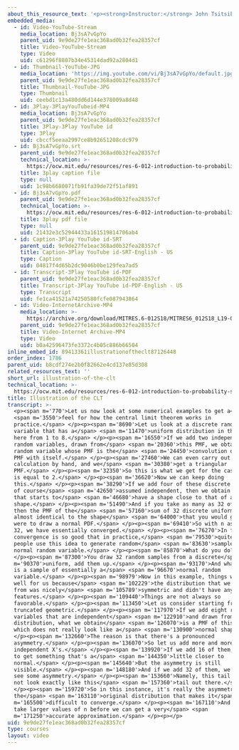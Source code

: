 ```yaml
---
about_this_resource_text: '<p><strong>Instructor:</strong> John Tsitsiklis</p>'
embedded_media:
  - id: Video-YouTube-Stream
    media_location: Bj3sA7vGpYo
    parent_uid: 9e9de27fe1eac368ad0b32fea28357cf
    title: Video-YouTube-Stream
    type: Video
    uid: c61296f8807b34e45314dad92a2804d1
  - id: Thumbnail-YouTube-JPG
    media_location: 'https://img.youtube.com/vi/Bj3sA7vGpYo/default.jpg'
    parent_uid: 9e9de27fe1eac368ad0b32fea28357cf
    title: Thumbnail-YouTube-JPG
    type: Thumbnail
    uid: ceebd1c13a480dd6d144e378009a8d48
  - id: 3Play-3PlayYouTubeid-MP4
    media_location: Bj3sA7vGpYo
    parent_uid: 9e9de27fe1eac368ad0b32fea28357cf
    title: 3Play-3Play YouTube id
    type: 3Play
    uid: cbccf5eeaa2997ce8b92651208cdc979
  - id: Bj3sA7vGpYo.srt
    parent_uid: 9e9de27fe1eac368ad0b32fea28357cf
    technical_location: >-
      https://ocw.mit.edu/resources/res-6-012-introduction-to-probability-spring-2018/part-ii-inference-limit-theorems/illustration-of-the-clt/Bj3sA7vGpYo.srt
    title: 3play caption file
    type: null
    uid: 1c98b6680071fb91fa39de72f51af891
  - id: Bj3sA7vGpYo.pdf
    parent_uid: 9e9de27fe1eac368ad0b32fea28357cf
    technical_location: >-
      https://ocw.mit.edu/resources/res-6-012-introduction-to-probability-spring-2018/part-ii-inference-limit-theorems/illustration-of-the-clt/Bj3sA7vGpYo.pdf
    title: 3play pdf file
    type: null
    uid: 21432e3c52944433a161519814706ab4
  - id: Caption-3Play YouTube id-SRT
    parent_uid: 9e9de27fe1eac368ad0b32fea28357cf
    title: Caption-3Play YouTube id-SRT-English - US
    type: Caption
    uid: 04817f4d65b2dc9046b0be129fea7ad5
  - id: Transcript-3Play YouTube id-PDF
    parent_uid: 9e9de27fe1eac368ad0b32fea28357cf
    title: Transcript-3Play YouTube id-PDF-English - US
    type: Transcript
    uid: fe1ca41521a74250580fcfe087943864
  - id: Video-InternetArchive-MP4
    media_location: >-
      https://archive.org/download/MITRES.6-012S18/MITRES6_012S18_L19-04_300k.mp4
    parent_uid: 9e9de27fe1eac368ad0b32fea28357cf
    title: Video-Internet Archive-MP4
    type: Video
    uid: b0a42596473fe3372c4b05c886b66504
inline_embed_id: 89413361illustrationoftheclt87126448
order_index: 1786
parent_uid: b8cdf274e2b0f82662e4cd137e85d308
related_resources_text: ''
short_url: illustration-of-the-clt
technical_location: >-
  https://ocw.mit.edu/resources/res-6-012-introduction-to-probability-spring-2018/part-ii-inference-limit-theorems/illustration-of-the-clt
title: Illustration of the CLT
transcript: >-
  <p><span m='770'>Let us now look at some numerical examples to get a</span>
  <span m='3550'>feel for how the central limit theorem works in
  practice.</span> </p><p><span m='8690'>Let us look at a discrete random
  variable that has a</span> <span m='11470'>uniform distribution in the range
  here from 1 to 8.</span> </p><p><span m='16550'>If we add two independent
  random variables, drawn from</span> <span m='20360'>this PMF, we obtain a
  random variable whose PMF is the</span> <span m='24450'>convolution of this
  PMF with itself.</span> </p><p><span m='27460'>We can even carry out this
  calculation by hand, and we</span> <span m='30380'>get a triangular
  PMF.</span> </p><p><span m='32350'>So this is what we get for the case where n
  is equal to 2.</span> </p><p><span m='36620'>Now we can keep doing
  this.</span> </p><p><span m='38290'>If we add four of these discrete uniforms,
  of course</span> <span m='42650'>assumed independent, then we obtain a PMF
  that starts to</span> <span m='46680'>have a shape close to that of a normal
  shape.</span> </p><p><span m='51490'>And if you take as many as 32 of them,
  then the PMF of the</span> <span m='57160'>sum of 32 discrete uniforms is
  almost identical to the shape</span> <span m='64000'>that you would get if you
  were to draw a normal PDF.</span> </p><p><span m='69410'>So with n as small as
  32, we have essentially converged.</span> </p><p><span m='76270'>In fact, this
  convergence is so good that in practice,</span> <span m='79530'>quite often
  people use this idea to generate random</span> <span m='83630'>samples of a
  normal random variable.</span> </p><p><span m='85870'>What do you do?</span>
  </p><p><span m='87300'>You draw 32 random samples from a discrete</span> <span
  m='90370'>uniform, add them up.</span> </p><p><span m='93170'>And what you get
  is a sample of essentially a</span> <span m='96670'>normal random
  variable.</span> </p><p><span m='98979'>Now in this example, things worked out
  well for us because</span> <span m='102229'>the distribution that we started
  from was nicely</span> <span m='105789'>symmetric and didn't have any strange
  features.</span> </p><p><span m='109440'>Things are not always so
  favorable.</span> </p><p><span m='113450'>Let us consider starting from a
  truncated geometric.</span> </p><p><span m='117970'>If we add eight random
  variables that are independent</span> <span m='122910'>and drawn from this
  distribution, what we obtain</span> <span m='126070'>is a PMF of this form,
  which does not really look like a</span> <span m='130900'>normal shape.</span>
  </p><p><span m='132660'>The reason is that there's a pronounced
  asymmetry.</span> </p><p><span m='136070'>So let us add more and more
  independent X's.</span> </p><p><span m='139920'>If we add 16 of them, we start
  to get something that's a</span> <span m='144350'>little closer to
  normal.</span> </p><p><span m='145640'>But the asymmetry is still
  visible.</span> </p><p><span m='148180'>And if we add 32 of them, we can still
  see some asymmetry.</span> </p><p><span m='153660'>Namely, this tail here does
  not look exactly like this</span> <span m='157360'>tail out there.</span>
  </p><p><span m='159720'>So in this instance, it's really the asymmetry of
  the</span> <span m='163110'>original distribution that makes it</span> <span
  m='165500'>difficult to converge.</span> </p><p><span m='167110'>And it will
  take larger values of n before we can get a very</span> <span
  m='171250'>accurate approximation.</span> </p><p></p>
uid: 9e9de27fe1eac368ad0b32fea28357cf
type: courses
layout: video
---
```

